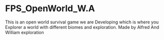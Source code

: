 # FPS_OpenWorld_W.A
This is an open world survival game we are Developing which is where you Explorer a world with different biomes and exploration. Made by Alfred And William exploration
